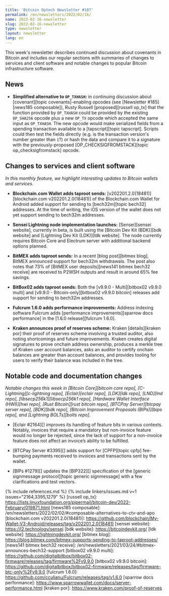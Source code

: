 ```yaml
---
title: 'Bitcoin Optech Newsletter #187'
permalink: /en/newsletters/2022/02/16/
name: 2022-02-16-newsletter
slug: 2022-02-16-newsletter
type: newsletter
layout: newsletter
lang: en
---
```

This week's newsletter describes continued discussion about covenants in
Bitcoin and includes our regular sections with summaries of changes to
services and client software and notable changes to popular Bitcoin
infrastructure software.

## News

- **Simplified alternative to `OP_TXHASH`:** in continuing discussion
  about [covenant][topic covenants]-enabling opcodes (see [Newsletter #185][news185
  composable]), Rusty Russell [proposed][russell op_tx] that the
  function provided by `OP_TXHASH` could be provided by the existing
  `OP_SHA256` opcode plus a new `OP_TX` opcode which accepted the same
  input as `OP_TXHASH`.  The new opcode would make serialized fields
  from a spending transaction available to a [tapscript][topic
  tapscript].  Scripts could then test the fields directly (e.g. is the
  transaction version's number greater than `1`?) or hash the data and
  compare it to a signature with the previously-proposed
  [OP_CHECKSIGFROMSTACK][topic op_checksigfromstack] opcode.

## Changes to services and client software

*In this monthly feature, we highlight interesting updates to Bitcoin
wallets and services.*

- **Blockchain.com Wallet adds taproot sends:**
  [v202201.2.0(18481)][blockchain.com v202201.2.0(18481)] of the Blockchain.com
  Wallet for Android added support for sending to [bech32m][topic bech32]
  addresses. At the time of writing, the iOS version of the wallet does not
  yet support sending to bech32m addresses.

- **Sensei Lightning node implementation launches:**
  [Sensei][sensei website], currently in beta, is built using the [Bitcoin Dev
  Kit (BDK)][bdk website] and [Lightning Dev Kit (LDK)][ldk website]. The node
  currently requires Bitcoin Core and Electrum server with additional backend
  options planned.

- **BitMEX adds taproot sends:**
  In a recent [blog post][bitmex blog], BitMEX announced support for bech32m
  withdrawals. The post also notes that 73% of [BitMEX user deposits][news141
  bitmex bech32 receive] are received to P2WSH outputs and result in around 65% fee savings.

- **BitBox02 adds taproot sends:**
  Both the [v9.9.0 - Multi][bitbox02 v9.9.0 multi] and [v9.9.0 -
  Bitcoin-only][bitbox02 v9.9.0 bitcoin] releases add support for sending to bech32m addresses.

- **Fulcrum 1.6.0 adds performance improvements:**
  Address indexing software Fulcrum adds [performance improvements][sparrow docs
  performance] in the [1.6.0 release][fulcrum 1.6.0].

- **Kraken announces proof of reserves scheme:**
  Kraken [details][kraken por] their proof of reserves scheme involving a
  trusted auditor, also noting shortcomings and future improvements. Kraken
  creates digital signatures to prove onchain address ownership, produces
  a merkle tree of Kraken user account balances, asks an auditor to
  certify onchain balances are greater than account balances, and provides tooling
  for users to verify their balance was included in the tree.

## Notable code and documentation changes

*Notable changes this week in [Bitcoin Core][bitcoin core repo],
[C-Lightning][c-lightning repo], [Eclair][eclair repo], [LDK][ldk repo],
[LND][lnd repo], [libsecp256k1][libsecp256k1 repo], [Hardware Wallet
Interface (HWI)][hwi repo], [Rust Bitcoin][rust bitcoin repo], [BTCPay
Server][btcpay server repo], [BDK][bdk repo], [Bitcoin Improvement
Proposals (BIPs)][bips repo], and [Lightning BOLTs][bolts repo].*

- [Eclair #2164][] improves its handling of feature bits in various contexts.
  Notably, invoices that require a mandatory but non-invoice feature would no
  longer be rejected, since the lack of support for a non-invoice feature does
  not affect an invoice’s ability to be fulfilled.

- [BTCPay Server #3395][] adds support for [CPFP][topic cpfp]
  fee-bumping payments received to invoices and transactions sent by the
  wallet.

- [BIPs #1279][] updates the [BIP322][] specification of the [generic
  signmessage protocol][topic generic signmessage] with a few
  clarifications and test vectors.

{% include references.md %}
{% include linkers/issues.md v=1 issues="2164,3395,1279" %}
[russell op_tx]: https://lists.linuxfoundation.org/pipermail/bitcoin-dev/2022-February/019871.html
[news185 composable]: /en/newsletters/2022/02/02/#composable-alternatives-to-ctv-and-apo
[blockchain.com v202201.2.0(18481)]: https://github.com/blockchain/My-Wallet-V3-Android/releases/tag/v202201.2.0(18481)
[sensei website]: https://l2.technology/sensei
[bdk website]: https://bitcoindevkit.org/
[ldk website]: https://lightningdevkit.org/
[bitmex blog]: https://blog.bitmex.com/bitmex-supports-sending-to-taproot-addresses/
[news141 bitmex bech32 receive]: /en/newsletters/2021/03/24/#bitmex-announces-bech32-support
[bitbox02 v9.9.0 multi]: https://github.com/digitalbitbox/bitbox02-firmware/releases/tag/firmware%2Fv9.9.0
[bitbox02 v9.9.0 bitcoin]: https://github.com/digitalbitbox/bitbox02-firmware/releases/tag/firmware-btc-only%2Fv9.9.0
[fulcrum 1.6.0]: https://github.com/cculianu/Fulcrum/releases/tag/v1.6.0
[sparrow docs performance]: https://www.sparrowwallet.com/docs/server-performance.html
[kraken por]: https://www.kraken.com/proof-of-reserves
